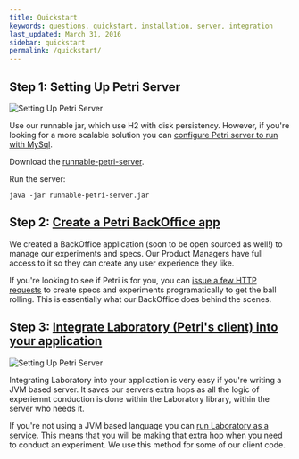 ```yaml
---
title: Quickstart
keywords: questions, quickstart, installation, server, integration
last_updated: March 31, 2016
sidebar: quickstart
permalink: /quickstart/
---
```


## Step 1: Setting Up Petri Server

![Setting Up Petri Server](https://raw.githubusercontent.com/wix/petri/gh-pages/images/quickstart_architecture1.png)

Use our runnable jar, which use H2 with disk persistency. However, if you're looking for a more scalable solution you can [configure Petri server to run with MySql]({{site.data.urls.configure_petri_server.url}}).

Download the [runnable-petri-server](https://github.com/wix/petri/releases/download/1.0/runnable-petri-server.jar). 

Run the server:
```
java -jar runnable-petri-server.jar
```

## Step 2: [Create a Petri BackOffice app]({{site.data.urls.creating_a_petri_backoffice_app.url}}) 

We created a BackOffice application (soon to be open sourced as well!) to manage our experiments and specs. Our Product Managers have full access to it so they can create any user experience they like. 

If you're looking to see if Petri is for you, you can [issue a few HTTP requests]({{site.data.urls.managing_experiments_specs.url}}) to create specs and experiments programatically to get the ball rolling. This is essentially what our BackOffice does behind the scenes. 


## Step 3: [Integrate Laboratory (Petri's client) into your application]({{site.data.urls.integrating_petri_into_your_app.url}}) 

![Setting Up Petri Server](https://raw.githubusercontent.com/wix/petri/gh-pages/images/quickstart_architecture3.png)

Integrating Laboratory into your application is very easy if you're writing a JVM based server. It saves our servers extra hops as all the logic of experiemnt conduction is done within the Laboratory library, within the server who needs it. 

If you're not using a JVM based language you can [run Laboratory as a service]({{site.data.urls.using_laboratory_as_a_service.url}}). This means that you will be making that extra hop when you need to conduct an experiment. We use this method for some of our client code. 
